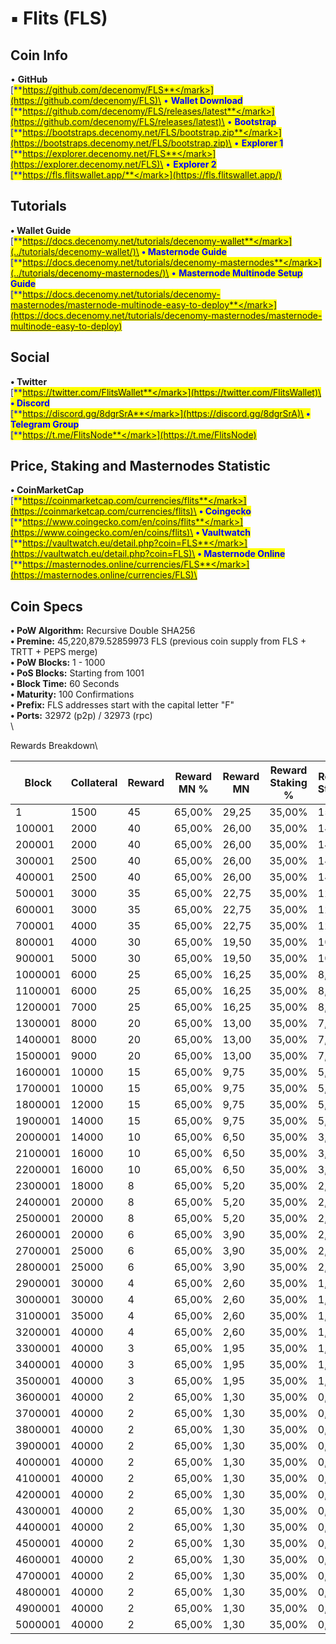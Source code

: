 # ▪ Flits (FLS)

## Coin Info

• **GitHub**\
[<mark style="color:blue;">**https://github.com/decenomy/FLS**</mark>](https://github.com/decenomy/FLS)\
• **Wallet Download**\
[<mark style="color:blue;">**https://github.com/decenomy/FLS/releases/latest**</mark>](https://github.com/decenomy/FLS/releases/latest)\
• **Bootstrap**\
[<mark style="color:blue;">**https://bootstraps.decenomy.net/FLS/bootstrap.zip**</mark>](https://bootstraps.decenomy.net/FLS/bootstrap.zip)\
• **Explorer 1** \
[<mark style="color:blue;">**https://explorer.decenomy.net/FLS**</mark>](https://explorer.decenomy.net/FLS)\
• **Explorer 2**\
[<mark style="color:blue;">**https://fls.flitswallet.app/**</mark>](https://fls.flitswallet.app/)

## Tutorials

**• Wallet Guide**\
[<mark style="color:blue;">**https://docs.decenomy.net/tutorials/decenomy-wallet**</mark>](../tutorials/decenomy-wallet/)\
**• Masternode Guide**\
[<mark style="color:blue;">**https://docs.decenomy.net/tutorials/decenomy-masternodes**</mark>](../tutorials/decenomy-masternodes/)\
• **Masternode Multinode Setup Guide**\
[<mark style="color:blue;">**https://docs.decenomy.net/tutorials/decenomy-masternodes/masternode-multinode-easy-to-deploy**</mark>](https://docs.decenomy.net/tutorials/decenomy-masternodes/masternode-multinode-easy-to-deploy)

## Social

**• Twitter**\
[<mark style="color:blue;">**https://twitter.com/FlitsWallet**</mark>](https://twitter.com/FlitsWallet)\
**• Discord**\
[<mark style="color:blue;">**https://discord.gg/8dgrSrA**</mark>](https://discord.gg/8dgrSrA)\
**• Telegram Group**\
[<mark style="color:blue;">**https://t.me/FlitsNode**</mark>](https://t.me/FlitsNode)

## Price, Staking and Masternodes Statistic

**• CoinMarketCap**\
[<mark style="color:blue;">**https://coinmarketcap.com/currencies/flits**</mark>](https://coinmarketcap.com/currencies/flits)\
**• Coingecko**\
[<mark style="color:blue;">**https://www.coingecko.com/en/coins/flits**</mark>](https://www.coingecko.com/en/coins/flits)\
**• Vaultwatch**\
[<mark style="color:blue;">**https://vaultwatch.eu/detail.php?coin=FLS**</mark>](https://vaultwatch.eu/detail.php?coin=FLS)\
**• Masternode Online**\
[<mark style="color:blue;">**https://masternodes.online/currencies/FLS**</mark>](https://masternodes.online/currencies/FLS)\


## **Coin Specs**

**• PoW Algorithm:** Recursive Double SHA256\
**• Premine:** 45,220,879.52859973 FLS (previous coin supply from FLS + TRTT + PEPS merge)\
**• PoW Blocks:** 1 - 1000\
**• PoS Blocks:** Starting from 1001\
**• Block Time:** 60 Seconds\
**• Maturity:** 100 Confirmations\
**• Prefix:** FLS addresses start with the capital letter "F"\
**• Ports:** 32972 (p2p) / 32973 (rpc)\
\


Rewards Breakdown\



<table><thead><tr><th width="119">Block</th><th width="107">Collateral</th><th width="94">Reward</th><th width="145">Reward MN %</th><th width="122">Reward MN</th><th width="152">Reward Staking %</th><th>Reward Staking</th><th>Supply (M)</th><th>Target Inflation</th></tr></thead><tbody><tr><td>1</td><td>1500</td><td>45</td><td>65,00%</td><td>29,25</td><td>35,00%</td><td>15,75</td><td>45</td><td>50,00%</td></tr><tr><td>100001</td><td>2000</td><td>40</td><td>65,00%</td><td>26,00</td><td>35,00%</td><td>14,00</td><td>50</td><td>45,00%</td></tr><tr><td>200001</td><td>2000</td><td>40</td><td>65,00%</td><td>26,00</td><td>35,00%</td><td>14,00</td><td>54</td><td>40,50%</td></tr><tr><td>300001</td><td>2500</td><td>40</td><td>65,00%</td><td>26,00</td><td>35,00%</td><td>14,00</td><td>58</td><td>36,45%</td></tr><tr><td>400001</td><td>2500</td><td>40</td><td>65,00%</td><td>26,00</td><td>35,00%</td><td>14,00</td><td>62</td><td>32,81%</td></tr><tr><td>500001</td><td>3000</td><td>35</td><td>65,00%</td><td>22,75</td><td>35,00%</td><td>12,25</td><td>66</td><td>29,52%</td></tr><tr><td>600001</td><td>3000</td><td>35</td><td>65,00%</td><td>22,75</td><td>35,00%</td><td>12,25</td><td>69</td><td>26,57%</td></tr><tr><td>700001</td><td>4000</td><td>35</td><td>65,00%</td><td>22,75</td><td>35,00%</td><td>12,25</td><td>73</td><td>23,91%</td></tr><tr><td>800001</td><td>4000</td><td>30</td><td>65,00%</td><td>19,50</td><td>35,00%</td><td>10,50</td><td>76</td><td>21,52%</td></tr><tr><td>900001</td><td>5000</td><td>30</td><td>65,00%</td><td>19,50</td><td>35,00%</td><td>10,50</td><td>79</td><td>19,37%</td></tr><tr><td>1000001</td><td>6000</td><td>25</td><td>65,00%</td><td>16,25</td><td>35,00%</td><td>8,75</td><td>82</td><td>17,43%</td></tr><tr><td>1100001</td><td>6000</td><td>25</td><td>65,00%</td><td>16,25</td><td>35,00%</td><td>8,75</td><td>85</td><td>15,69%</td></tr><tr><td>1200001</td><td>7000</td><td>25</td><td>65,00%</td><td>16,25</td><td>35,00%</td><td>8,75</td><td>87</td><td>14,12%</td></tr><tr><td>1300001</td><td>8000</td><td>20</td><td>65,00%</td><td>13,00</td><td>35,00%</td><td>7,00</td><td>90</td><td>12,71%</td></tr><tr><td>1400001</td><td>8000</td><td>20</td><td>65,00%</td><td>13,00</td><td>35,00%</td><td>7,00</td><td>92</td><td>11,44%</td></tr><tr><td>1500001</td><td>9000</td><td>20</td><td>65,00%</td><td>13,00</td><td>35,00%</td><td>7,00</td><td>94</td><td>10,29%</td></tr><tr><td>1600001</td><td>10000</td><td>15</td><td>65,00%</td><td>9,75</td><td>35,00%</td><td>5,25</td><td>96</td><td>9,27%</td></tr><tr><td>1700001</td><td>10000</td><td>15</td><td>65,00%</td><td>9,75</td><td>35,00%</td><td>5,25</td><td>97</td><td>8,34%</td></tr><tr><td>1800001</td><td>12000</td><td>15</td><td>65,00%</td><td>9,75</td><td>35,00%</td><td>5,25</td><td>99</td><td>7,50%</td></tr><tr><td>1900001</td><td>14000</td><td>15</td><td>65,00%</td><td>9,75</td><td>35,00%</td><td>5,25</td><td>100</td><td>6,75%</td></tr><tr><td>2000001</td><td>14000</td><td>10</td><td>65,00%</td><td>6,50</td><td>35,00%</td><td>3,50</td><td>102</td><td>6,08%</td></tr><tr><td>2100001</td><td>16000</td><td>10</td><td>65,00%</td><td>6,50</td><td>35,00%</td><td>3,50</td><td>103</td><td>5,47%</td></tr><tr><td>2200001</td><td>16000</td><td>10</td><td>65,00%</td><td>6,50</td><td>35,00%</td><td>3,50</td><td>104</td><td>4,92%</td></tr><tr><td>2300001</td><td>18000</td><td>8</td><td>65,00%</td><td>5,20</td><td>35,00%</td><td>2,80</td><td>105</td><td>4,43%</td></tr><tr><td>2400001</td><td>20000</td><td>8</td><td>65,00%</td><td>5,20</td><td>35,00%</td><td>2,80</td><td>105</td><td>3,99%</td></tr><tr><td>2500001</td><td>20000</td><td>8</td><td>65,00%</td><td>5,20</td><td>35,00%</td><td>2,80</td><td>106</td><td>3,59%</td></tr><tr><td>2600001</td><td>20000</td><td>6</td><td>65,00%</td><td>3,90</td><td>35,00%</td><td>2,10</td><td>107</td><td>3,23%</td></tr><tr><td>2700001</td><td>25000</td><td>6</td><td>65,00%</td><td>3,90</td><td>35,00%</td><td>2,10</td><td>108</td><td>2,91%</td></tr><tr><td>2800001</td><td>25000</td><td>6</td><td>65,00%</td><td>3,90</td><td>35,00%</td><td>2,10</td><td>108</td><td>2,62%</td></tr><tr><td>2900001</td><td>30000</td><td>4</td><td>65,00%</td><td>2,60</td><td>35,00%</td><td>1,40</td><td>109</td><td>2,36%</td></tr><tr><td>3000001</td><td>30000</td><td>4</td><td>65,00%</td><td>2,60</td><td>35,00%</td><td>1,40</td><td>109</td><td>2,12%</td></tr><tr><td>3100001</td><td>35000</td><td>4</td><td>65,00%</td><td>2,60</td><td>35,00%</td><td>1,40</td><td>110</td><td>1,91%</td></tr><tr><td>3200001</td><td>40000</td><td>4</td><td>65,00%</td><td>2,60</td><td>35,00%</td><td>1,40</td><td>110</td><td>1,72%</td></tr><tr><td>3300001</td><td>40000</td><td>3</td><td>65,00%</td><td>1,95</td><td>35,00%</td><td>1,05</td><td>110</td><td>1,55%</td></tr><tr><td>3400001</td><td>40000</td><td>3</td><td>65,00%</td><td>1,95</td><td>35,00%</td><td>1,05</td><td>111</td><td>1,39%</td></tr><tr><td>3500001</td><td>40000</td><td>3</td><td>65,00%</td><td>1,95</td><td>35,00%</td><td>1,05</td><td>111</td><td>1,25%</td></tr><tr><td>3600001</td><td>40000</td><td>2</td><td>65,00%</td><td>1,30</td><td>35,00%</td><td>0,70</td><td>111</td><td>1,13%</td></tr><tr><td>3700001</td><td>40000</td><td>2</td><td>65,00%</td><td>1,30</td><td>35,00%</td><td>0,70</td><td>111</td><td>1,01%</td></tr><tr><td>3800001</td><td>40000</td><td>2</td><td>65,00%</td><td>1,30</td><td>35,00%</td><td>0,70</td><td>112</td><td>1,00%</td></tr><tr><td>3900001</td><td>40000</td><td>2</td><td>65,00%</td><td>1,30</td><td>35,00%</td><td>0,70</td><td>112</td><td>1,00%</td></tr><tr><td>4000001</td><td>40000</td><td>2</td><td>65,00%</td><td>1,30</td><td>35,00%</td><td>0,70</td><td>112</td><td>1,00%</td></tr><tr><td>4100001</td><td>40000</td><td>2</td><td>65,00%</td><td>1,30</td><td>35,00%</td><td>0,70</td><td>112</td><td>1,00%</td></tr><tr><td>4200001</td><td>40000</td><td>2</td><td>65,00%</td><td>1,30</td><td>35,00%</td><td>0,70</td><td>112</td><td>1,00%</td></tr><tr><td>4300001</td><td>40000</td><td>2</td><td>65,00%</td><td>1,30</td><td>35,00%</td><td>0,70</td><td>113</td><td>1,00%</td></tr><tr><td>4400001</td><td>40000</td><td>2</td><td>65,00%</td><td>1,30</td><td>35,00%</td><td>0,70</td><td>113</td><td>1,00%</td></tr><tr><td>4500001</td><td>40000</td><td>2</td><td>65,00%</td><td>1,30</td><td>35,00%</td><td>0,70</td><td>113</td><td>1,00%</td></tr><tr><td>4600001</td><td>40000</td><td>2</td><td>65,00%</td><td>1,30</td><td>35,00%</td><td>0,70</td><td>113</td><td>1,00%</td></tr><tr><td>4700001</td><td>40000</td><td>2</td><td>65,00%</td><td>1,30</td><td>35,00%</td><td>0,70</td><td>113</td><td>1,00%</td></tr><tr><td>4800001</td><td>40000</td><td>2</td><td>65,00%</td><td>1,30</td><td>35,00%</td><td>0,70</td><td>114</td><td>1,00%</td></tr><tr><td>4900001</td><td>40000</td><td>2</td><td>65,00%</td><td>1,30</td><td>35,00%</td><td>0,70</td><td>114</td><td>1,00%</td></tr><tr><td>5000001</td><td>40000</td><td>2</td><td>65,00%</td><td>1,30</td><td>35,00%</td><td>0,70</td><td>114</td><td>1,00%</td></tr></tbody></table>
